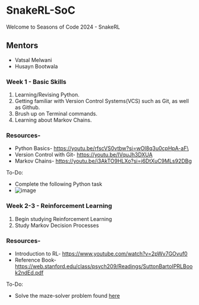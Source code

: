 # SnakeRL-SoC
Welcome to Seasons of Code 2024 - SnakeRL
## Mentors
- Vatsal Melwani
- Husayn Bootwala
### Week 1 - Basic Skills

1. Learning/Revising Python.
2. Getting familiar with Version Control Systems(VCS) such as Git, as well as Github.
3. Brush up on Terminal commands.
4. Learning about Markov Chains.

### Resources-
- Python Basics- https://youtu.be/rfscVS0vtbw?si=wOI8q3u0cpHpA-aF\
- Version Control with Git- https://youtu.be/IVquJh3DXUA
- Markov Chains- https://youtu.be/i3AkTO9HLXo?si=i6DtXuC9MLs92DBg

To-Do:

- Complete the following Python task
- ![image](https://github.com/husaynbootwala/SnakeRL-SoC/assets/120713161/8f527d3d-942e-457f-bc65-07bb005b8891)

### Week 2-3 - Reinforcement Learning

1. Begin studying Reinforcement Learning
2. Study Markov Decision Processes

### Resources- 
- Introduction to RL- https://www.youtube.com/watch?v=2pWv7GOvuf0
- Reference Book- https://web.stanford.edu/class/psych209/Readings/SuttonBartoIPRLBook2ndEd.pdf

To-Do:

- Solve the maze-solver problem found [here](https://www.cse.iitb.ac.in/~shivaram/teaching/old/cs747-a2020/pa-2/programming-assignment-2.html)
